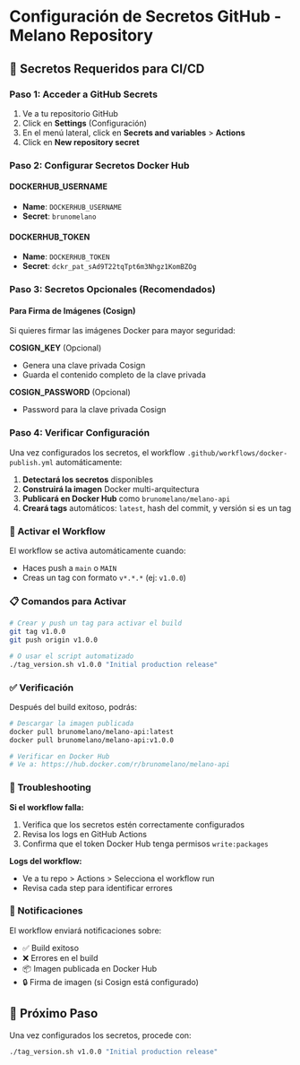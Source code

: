 # Configuración de Secretos GitHub - Melano Repository

## 🔐 Secretos Requeridos para CI/CD

### Paso 1: Acceder a GitHub Secrets
1. Ve a tu repositorio GitHub
2. Click en **Settings** (Configuración)
3. En el menú lateral, click en **Secrets and variables** > **Actions**
4. Click en **New repository secret**

### Paso 2: Configurar Secretos Docker Hub

#### DOCKERHUB_USERNAME
- **Name**: `DOCKERHUB_USERNAME`
- **Secret**: `brunomelano`

#### DOCKERHUB_TOKEN
- **Name**: `DOCKERHUB_TOKEN`
- **Secret**: `dckr_pat_sAd9T22tqTpt6m3Nhgz1KomBZOg`

### Paso 3: Secretos Opcionales (Recomendados)

#### Para Firma de Imágenes (Cosign)
Si quieres firmar las imágenes Docker para mayor seguridad:

**COSIGN_KEY** (Opcional)
- Genera una clave privada Cosign
- Guarda el contenido completo de la clave privada

**COSIGN_PASSWORD** (Opcional)
- Password para la clave privada Cosign

### Paso 4: Verificar Configuración

Una vez configurados los secretos, el workflow `.github/workflows/docker-publish.yml` automáticamente:

1. **Detectará los secretos** disponibles
2. **Construirá la imagen** Docker multi-arquitectura
3. **Publicará en Docker Hub** como `brunomelano/melano-api`
4. **Creará tags** automáticos: `latest`, hash del commit, y versión si es un tag

### 🚀 Activar el Workflow

El workflow se activa automáticamente cuando:
- Haces push a `main` o `MAIN`
- Creas un tag con formato `v*.*.*` (ej: `v1.0.0`)

### 📋 Comandos para Activar

```bash
# Crear y push un tag para activar el build
git tag v1.0.0
git push origin v1.0.0

# O usar el script automatizado
./tag_version.sh v1.0.0 "Initial production release"
```

### ✅ Verificación

Después del build exitoso, podrás:

```bash
# Descargar la imagen publicada
docker pull brunomelano/melano-api:latest
docker pull brunomelano/melano-api:v1.0.0

# Verificar en Docker Hub
# Ve a: https://hub.docker.com/r/brunomelano/melano-api
```

### 🔧 Troubleshooting

**Si el workflow falla:**
1. Verifica que los secretos estén correctamente configurados
2. Revisa los logs en GitHub Actions
3. Confirma que el token Docker Hub tenga permisos `write:packages`

**Logs del workflow:**
- Ve a tu repo > Actions > Selecciona el workflow run
- Revisa cada step para identificar errores

### 📱 Notificaciones

El workflow enviará notificaciones sobre:
- ✅ Build exitoso
- ❌ Errores en el build
- 📦 Imagen publicada en Docker Hub
- 🔒 Firma de imagen (si Cosign está configurado)

## 🎯 Próximo Paso

Una vez configurados los secretos, procede con:
```bash
./tag_version.sh v1.0.0 "Initial production release"
